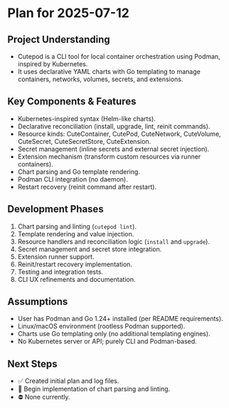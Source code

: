 # Plan for 2025-07-12

## Project Understanding
- Cutepod is a CLI tool for local container orchestration using Podman, inspired by Kubernetes.
- It uses declarative YAML charts with Go templating to manage containers, networks, volumes, secrets, and extensions.

## Key Components & Features
- Kubernetes-inspired syntax (Helm-like charts).
- Declarative reconciliation (install, upgrade, lint, reinit commands).
- Resource kinds: CuteContainer, CutePod, CuteNetwork, CuteVolume, CuteSecret, CuteSecretStore, CuteExtension.
- Secret management (inline secrets and external secret injection).
- Extension mechanism (transform custom resources via runner containers).
- Chart parsing and Go template rendering.
- Podman CLI integration (no daemon).
- Restart recovery (reinit command after restart).

## Development Phases
1. Chart parsing and linting (`cutepod lint`).
2. Template rendering and value injection.
3. Resource handlers and reconciliation logic (`install` and `upgrade`).
4. Secret management and secret store integration.
5. Extension runner support.
6. Reinit/restart recovery implementation.
7. Testing and integration tests.
8. CLI UX refinements and documentation.

## Assumptions
- User has Podman and Go 1.24+ installed (per README requirements).
- Linux/macOS environment (rootless Podman supported).
- Charts use Go templating only (no additional templating engines).
- No Kubernetes server or API; purely CLI and Podman-based.

## Next Steps
- ✅ Created initial plan and log files.
- 🔄 Begin implementation of chart parsing and linting.
- ⛔️ None currently.
